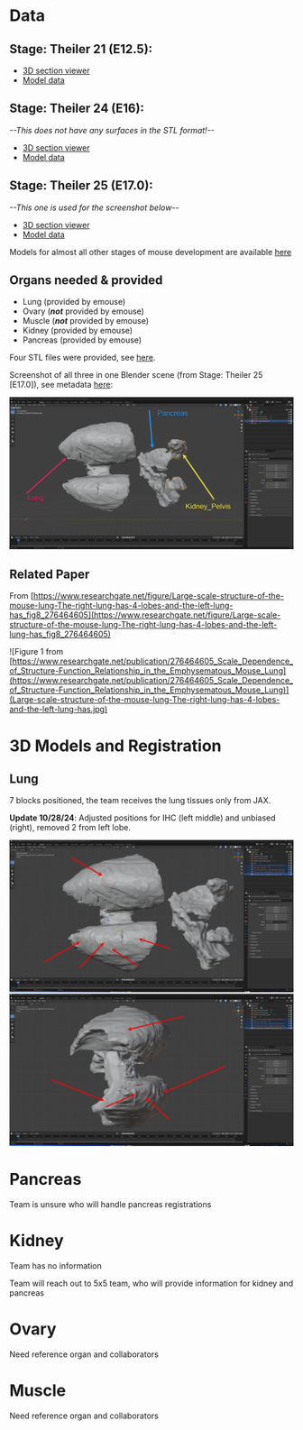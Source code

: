 # Data

## Stage: Theiler 21 (E12.5):

- [3D section viewer](https://www.emouseatlas.org/eAtlasViewer_ema/application/ema/anatomy/EMA146.php)
- [Model data](https://doi.org/10.7488/ds/2181)

## Stage: Theiler 24 (E16):

_--This does not have any surfaces in the STL format!--_

- [3D section viewer](https://www.emouseatlas.org/eAtlasViewer_ema/application/ema/anatomy/EMA148.php)
- [Model data](https://doi.org/10.7488/ds/2168)

## Stage: Theiler 25 (E17.0):

_--This one is used for the screenshot below--_

- [3D section viewer](https://www.emouseatlas.org/eAtlasViewer_ema/application/ema/anatomy/EMA149.php)
- [Model data](https://doi.org/10.7488/ds/2169)

Models for almost all other stages of mouse development are available [here](https://datashare.ed.ac.uk/handle/10283/2805)

## Organs needed & provided

- Lung (provided by emouse)
- Ovary (**_not_** provided by emouse)
- Muscle (**_not_** provided by emouse)
- Kidney (provided by emouse)
- Pancreas (provided by emouse)

Four STL files were provided, see [here](models/emouse/).

Screenshot of all three in one Blender scene (from Stage: Theiler 25 [E17.0]), see metadata [here](https://datashare.ed.ac.uk/bitstream/handle/10283/2856/model_info.txt?sequence=2&isAllowed=y):

![A screenshot of a Blender scene with lung, pancreas, and kidney_pelvis loaded](images/emouse/blender_screenshot.png)

## Related Paper

From [https://www.researchgate.net/figure/Large-scale-structure-of-the-mouse-lung-The-right-lung-has-4-lobes-and-the-left-lung-has_fig8_276464605](https://www.researchgate.net/figure/Large-scale-structure-of-the-mouse-lung-The-right-lung-has-4-lobes-and-the-left-lung-has_fig8_276464605)

![Figure 1 from [https://www.researchgate.net/publication/276464605_Scale_Dependence_of_Structure-Function_Relationship_in_the_Emphysematous_Mouse_Lung](https://www.researchgate.net/publication/276464605_Scale_Dependence_of_Structure-Function_Relationship_in_the_Emphysematous_Mouse_Lung)](Large-scale-structure-of-the-mouse-lung-The-right-lung-has-4-lobes-and-the-left-lung-has.jpg)

# 3D Models and Registration

## Lung

7 blocks positioned, the team receives the lung tissues only from JAX.

**Update 10/28/24**: Adjusted positions for IHC (left middle) and unbiased (right), removed 2 from left lobe.

![A screenshot of the lung with arrows for extraction sites](images/emouse/lung1.png)
![A second screenshot of the lung with arrows for extraction sites, dorsal view](images/emouse/lung2.png)

# Pancreas

Team is unsure who will handle pancreas registrations

# Kidney

Team has no information

Team will reach out to 5x5 team, who will provide information for kidney and pancreas

# Ovary

Need reference organ and collaborators

# Muscle

Need reference organ and collaborators
